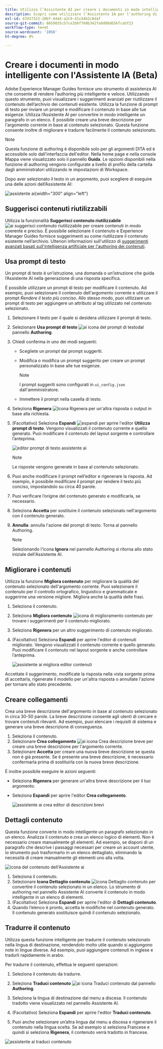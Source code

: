```yaml
---
title: Utilizza l’Assistente AI per creare i documenti in modo intelligente "
description: Scopri come utilizzare l’Assistente IA per l’authoring di documenti con efficienza intelligente.
exl-id: 47d37323-20bf-4444-a2c9-41c44b2c8daf
source-git-commit: 8659035c57ce2b6f760b342fa9d88d656fcabf23
workflow-type: tm+mt
source-wordcount: '1058'
ht-degree: 0%

---
```


# Creare i documenti in modo intelligente con l&#39;Assistente IA (Beta)

Adobe Experience Manager Guides fornisce uno strumento di assistenza AI che consente di rendere l’authoring più intelligente e veloce. Utilizzando questo strumento, puoi visualizzare i suggerimenti avanzati per riutilizzare il contenuto dell’archivio dei contenuti esistente. Utilizza la funzione di prompt di testo per inviare un prompt e modificare il contenuto in base alle tue esigenze. Utilizza l’Assistente AI per convertire in modo intelligente un paragrafo in un elenco. È possibile creare una breve descrizione per l&#39;argomento corrente in base al contenuto selezionato. Questa funzione consente inoltre di migliorare e tradurre facilmente il contenuto selezionato.

>[!NOTE]
>
> Questa funzione di authoring è disponibile solo per gli argomenti DITA ed è accessibile solo dall&#39;interfaccia dell&#39;editor. Nella home page e nella console Mappa viene visualizzato solo il pannello **Guida**. Le opzioni disponibili nella funzione di authoring vengono configurate a livello di profilo della cartella dagli amministratori utilizzando le impostazioni di Workspace.

Dopo aver selezionato il testo in un argomento, puoi scegliere di eseguire una delle azioni dell’Assistente AI:

![assistente ai](./images/ai-assistant-panel.png){width="300" align="left"}

## Suggerisci contenuti riutilizzabili


Utilizza la funzionalità **Suggerisci contenuto riutilizzabile** ![ai suggerisci contenuto riutilizzabile ](./images/ai-suggest-reusable-content-icon.svg) per creare contenuti in modo coerente e preciso. È possibile selezionare il contenuto e Experience Manager Guides fornisce suggerimenti su come riutilizzare il contenuto esistente nell’archivio.
Ulteriori informazioni sull&#39;utilizzo di [suggerimenti avanzati basati sull&#39;intelligenza artificiale per l&#39;authoring dei contenuti](authoring-ai-based-smart-suggestions.md).


## Usa prompt di testo

Un prompt di testo è un’istruzione, una domanda o un’istruzione che guida l’Assistente AI nella generazione di una risposta specifica.

È possibile utilizzare un prompt di testo per modificare il contenuto. Ad esempio, puoi selezionare il contenuto dell&#39;argomento corrente e utilizzare il prompt *Rendere il testo più conciso*. Allo stesso modo, puoi utilizzare un prompt di testo per aggiungere un attributo al tag utilizzato nel contenuto selezionato.

1. Selezionare il testo per il quale si desidera utilizzare il prompt di testo.
1. Selezionare **Usa prompt di testo** ![ai icona del prompt di testo](./images/ai-use-text-prompt.svg)dal pannello **Authoring**.
1. Chiedi conferma in uno dei modi seguenti:

   - Scegliete un prompt dai prompt suggeriti.
   - Modifica o modifica un prompt suggerito per creare un prompt personalizzato in base alle tue esigenze.

     >[!NOTE]
     >
     > I prompt suggeriti sono configurati in `ui_config.json` dall&#39;amministratore.

   - Immettere il prompt nella casella di testo.


1. Seleziona **Rigenera** ![Icona Rigenera](./images/refresh-icon.svg) per un&#39;altra risposta o output in base alla richiesta.

1. (Facoltativo) Seleziona **Espandi** ![espandi](./images/expand-icon.svg) per aprire l&#39;editor **Utilizza prompt di testo**. Vengono visualizzati il contenuto corrente e quello generato. Puoi modificare il contenuto del layout sorgente e controllare l’anteprima.

   ![editor prompt di testo assistente ai](./images/text-prompt.png)


   >[!NOTE]
   >
   > Le risposte vengono generate in base al contenuto selezionato.



1. Puoi anche modificare il prompt nell’editor e rigenerare la risposta. Ad esempio, è possibile modificare il prompt per rendere il testo più conciso, impostandolo su circa 40 parole.

1. Puoi verificare l’origine del contenuto generato e modificarla, se necessario.

1. Seleziona **Accetta** per sostituire il contenuto selezionato nell&#39;argomento con il contenuto generato.
1. **Annulla**: annulla l&#39;azione del prompt di testo. Torna al pannello Authoring.

   >[!NOTE]
   >
   > Selezionando l&#39;icona **Ignora** nel pannello Authoring si ritorna allo stato iniziale dell&#39;Assistente AI.

## Migliorare i contenuti

Utilizza la funzione **Migliora contenuto** per migliorare la qualità del contenuto selezionato dell&#39;argomento corrente. Puoi selezionare il contenuto per il controllo ortografico, linguistico e grammaticale e suggerirne una versione migliore. Migliora anche la qualità delle frasi.

1. Seleziona il contenuto.
1. Seleziona **Migliora contenuto** ![icona di miglioramento contenuto](./images/ai-improve-icon.svg) per trovare i suggerimenti per il contenuto migliorato.
1. Seleziona **Rigenera** per un altro suggerimento di contenuto migliorato.

1. (Facoltativo) Seleziona **Espandi** per aprire l&#39;editor di contenuti migliorato. Vengono visualizzati il contenuto corrente e quello generato. Puoi modificare il contenuto nel layout sorgente e anche controllare l’anteprima.



   ![assistente ai migliora editor contenuti](./images/ai-assisstant-improve-content.png)

Accettate il suggerimento, modificate la risposta nella vista sorgente prima di accettarla, rigenerate il modello per un&#39;altra risposta o annullate l&#39;azione per tornare allo stato precedente.





## Creare collegamenti

Crea una breve descrizione dell&#39;argomento in base al contenuto selezionato in circa 30-50 parole. La breve descrizione consente agli utenti di cercare e trovare contenuti rilevanti.
Ad esempio, puoi elencare i requisiti di sistema e generare una breve descrizione di conseguenza.



1. Seleziona il contenuto.
1. Selezionare **Crea collegamento** ![ai icona Crea descrizione breve](./images/ai-create-shortdesc-icon.svg) per creare una breve descrizione per l&#39;argomento corrente.
1. Selezionare **Accetta** per creare una nuova breve descrizione se questa non è già presente. Se è presente una breve descrizione, è necessario confermarla prima di sostituirla con la nuova breve descrizione.

È inoltre possibile eseguire le azioni seguenti:

- Seleziona **Rigenera** per generare un&#39;altra breve descrizione per il tuo argomento.
- Seleziona **Espandi** per aprire l&#39;editor **Crea collegamento**.

  ![assistente ai crea editor di descrizioni brevi](./images/ai-assistant-create-short-desc.png)




## Dettagli contenuto

Questa funzione converte in modo intelligente un paragrafo selezionato in un elenco.  Analizza il contenuto e crea un elenco logico di elementi. Non è necessario creare manualmente gli elementi. Ad esempio, se disponi di un paragrafo che descrive i passaggi necessari per creare un account utente, lo strumento può trasformarlo in un elenco dettagliato, eliminando la necessità di creare manualmente gli elementi uno alla volta.

![icona del contenuto dell&#39;Assistente ai](./images/ai-assisstant-itemise-content.png)



1. Seleziona il contenuto.
1. Selezionare **Icona Dettaglio contenuto** ![icona Dettaglio contenuto](./images/ai-itemize-icon.svg) per convertire il contenuto selezionato in un elenco.
Lo strumento di authoring nel pannello Assistente AI converte il contenuto in modo intelligente in un elenco di elementi.
1. (Facoltativo) Seleziona **Espandi** per aprire l&#39;editor di **Dettagli contenuto**.
1. Quando l’elenco è pronto, accetta le modifiche nel contenuto generato. Il contenuto generato sostituisce quindi il contenuto selezionato.



## Tradurre il contenuto

Utilizza questa funzione intelligente per tradurre il contenuto selezionato nella lingua di destinazione, rendendolo molto utile quando si aggiungono note in lingue diverse. Ad esempio, puoi aggiungere contenuti in inglese e tradurli rapidamente in arabo.

Per tradurre il contenuto, effettua le seguenti operazioni:

1. Seleziona il contenuto da tradurre.
1. Seleziona **Traduci contenuto** ![ai icona Traduci contenuto](./images/ai-translate-content-icon.svg) dal pannello **Authoring**.
1. Seleziona la lingua di destinazione dal menu a discesa. Il contenuto tradotto viene visualizzato nel pannello Assistente AI.

1. (Facoltativo) Seleziona **Espandi** per aprire l&#39;editor **Traduci contenuto**.
1. Puoi anche selezionare un’altra lingua dal menu a discesa e rigenerare il contenuto nella lingua scelta. Se ad esempio si seleziona Francese e quindi si seleziona **Rigenera**, il contenuto verrà tradotto in francese.

![assistente ai traduci contenuto](./images/ai-assisstant-translate-content.png)
